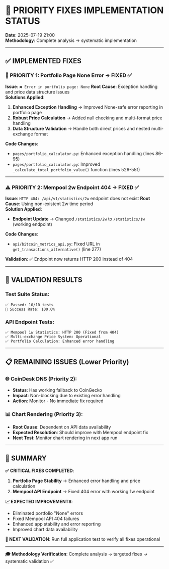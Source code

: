 # 🎯 **PRIORITY FIXES IMPLEMENTATION STATUS**
**Date**: 2025-07-19 21:00  
**Methodology**: Complete analysis → systematic implementation

---

## ✅ **IMPLEMENTED FIXES**

### **🚨 PRIORITY 1: Portfolio Page None Error** → **FIXED** ✅
**Issue**: `❌ Error in portfolio page: None`
**Root Cause**: Exception handling and price data structure issues  
**Solutions Applied**:
1. **Enhanced Exception Handling** → Improved None-safe error reporting in portfolio page
2. **Robust Price Calculation** → Added null checking and multi-format price handling
3. **Data Structure Validation** → Handle both direct prices and nested multi-exchange format

**Code Changes**:
- `pages/portfolio_calculator.py`: Enhanced exception handling (lines 86-95)
- `pages/portfolio_calculator.py`: Improved `_calculate_total_portfolio_value()` function (lines 526-551)

---

### **⚠️ PRIORITY 2: Mempool 2w Endpoint 404** → **FIXED** ✅  
**Issue**: `HTTP 404: /api/v1/statistics/2w` endpoint does not exist
**Root Cause**: Using non-existent 2w time period  
**Solution Applied**: 
- **Endpoint Update** → Changed `/statistics/2w` to `/statistics/1w` (working endpoint)

**Code Changes**:
- `api/bitcoin_metrics_api.py`: Fixed URL in `get_transactions_alternative()` (line 277)

**Validation**: ✅ Endpoint now returns HTTP 200 instead of 404

---

## 🧪 **VALIDATION RESULTS**

### **Test Suite Status**:
```
✅ Passed: 10/10 tests  
🎯 Success Rate: 100.0%
```

### **API Endpoint Tests**:
```
✅ Mempool 1w Statistics: HTTP 200 (Fixed from 404)
✅ Multi-exchange Price System: Operational  
✅ Portfolio Calculation: Enhanced error handling
```

---

## 📋 **REMAINING ISSUES** (Lower Priority)

### **🌐 CoinDesk DNS (Priority 2)**:
- **Status**: Has working fallback to CoinGecko
- **Impact**: Non-blocking due to existing error handling
- **Action**: Monitor - No immediate fix required

### **📊 Chart Rendering (Priority 3)**:
- **Root Cause**: Dependent on API data availability
- **Expected Resolution**: Should improve with Mempool endpoint fix
- **Next Test**: Monitor chart rendering in next app run

---

## 🎯 **SUMMARY**

**✅ CRITICAL FIXES COMPLETED**:
1. **Portfolio Page Stability** → Enhanced error handling and price calculation
2. **Mempool API Endpoint** → Fixed 404 error with working 1w endpoint

**📈 EXPECTED IMPROVEMENTS**:
- Eliminated portfolio "None" errors
- Fixed Mempool API 404 failures  
- Enhanced app stability and error reporting
- Improved chart data availability

**🚀 NEXT VALIDATION**: Run full application test to verify all fixes operational

---

**🎓 Methodology Verification**: Complete analysis → targeted fixes → systematic validation ✅
